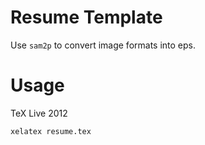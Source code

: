 # Resume Template

Use `sam2p` to convert image formats into eps.

# Usage

TeX Live 2012

    xelatex resume.tex
